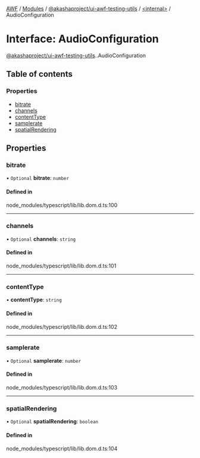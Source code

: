[AWF](../README.md) / [Modules](../modules.md) / [@akashaproject/ui-awf-testing-utils](../modules/akashaproject_ui_awf_testing_utils.md) / [<internal\>](../modules/akashaproject_ui_awf_testing_utils._internal_.md) / AudioConfiguration

# Interface: AudioConfiguration

[@akashaproject/ui-awf-testing-utils](../modules/akashaproject_ui_awf_testing_utils.md).[<internal>](../modules/akashaproject_ui_awf_testing_utils._internal_.md).AudioConfiguration

## Table of contents

### Properties

- [bitrate](akashaproject_ui_awf_testing_utils._internal_.AudioConfiguration.md#bitrate)
- [channels](akashaproject_ui_awf_testing_utils._internal_.AudioConfiguration.md#channels)
- [contentType](akashaproject_ui_awf_testing_utils._internal_.AudioConfiguration.md#contenttype)
- [samplerate](akashaproject_ui_awf_testing_utils._internal_.AudioConfiguration.md#samplerate)
- [spatialRendering](akashaproject_ui_awf_testing_utils._internal_.AudioConfiguration.md#spatialrendering)

## Properties

### bitrate

• `Optional` **bitrate**: `number`

#### Defined in

node_modules/typescript/lib/lib.dom.d.ts:100

___

### channels

• `Optional` **channels**: `string`

#### Defined in

node_modules/typescript/lib/lib.dom.d.ts:101

___

### contentType

• **contentType**: `string`

#### Defined in

node_modules/typescript/lib/lib.dom.d.ts:102

___

### samplerate

• `Optional` **samplerate**: `number`

#### Defined in

node_modules/typescript/lib/lib.dom.d.ts:103

___

### spatialRendering

• `Optional` **spatialRendering**: `boolean`

#### Defined in

node_modules/typescript/lib/lib.dom.d.ts:104
